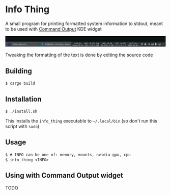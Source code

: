 # Info Thing

A small program for printing formatted system information to stdout, meant to be used with [Command Output](https://store.kde.org/p/2136636) KDE widget

![](assets/preview.png)

Tweaking the formatting of the text is done by editing the source code

## Building

```console
$ cargo build
```

## Installation

```console
$ ./install.sh
```

This installs the `info_thing` executable to `~/.local/bin` (so don't run this script with `sudo`)

## Usage

```console
$ # INFO can be one of: memory, mounts, nvidia-gpu, cpu
$ info_thing <INFO>
```

## Using with Command Output widget

TODO